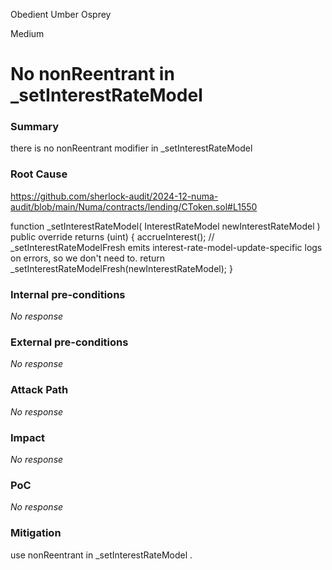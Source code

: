Obedient Umber Osprey

Medium

# No   nonReentrant in _setInterestRateModel

### Summary

there is no nonReentrant modifier  in _setInterestRateModel

### Root Cause

 https://github.com/sherlock-audit/2024-12-numa-audit/blob/main/Numa/contracts/lending/CToken.sol#L1550

 function _setInterestRateModel(
        InterestRateModel newInterestRateModel
    ) public override returns (uint) {
        accrueInterest();
        // _setInterestRateModelFresh emits interest-rate-model-update-specific logs on errors, so we don't need to.
        return _setInterestRateModelFresh(newInterestRateModel);
    }

### Internal pre-conditions

_No response_

### External pre-conditions

_No response_

### Attack Path

_No response_

### Impact

_No response_

### PoC

_No response_

### Mitigation

use nonReentrant in _setInterestRateModel .